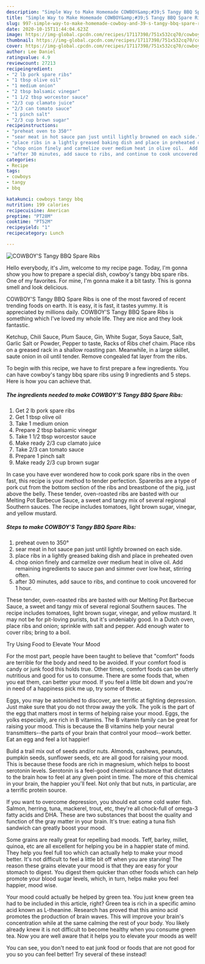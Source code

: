 ```yaml
---
description: "Simple Way to Make Homemade COWBOY&amp;#39;S Tangy BBQ Spare Ribs"
title: "Simple Way to Make Homemade COWBOY&amp;#39;S Tangy BBQ Spare Ribs"
slug: 997-simple-way-to-make-homemade-cowboy-and-39-s-tangy-bbq-spare-ribs
date: 2020-10-15T11:44:04.623Z
image: https://img-global.cpcdn.com/recipes/17117398/751x532cq70/cowboys-tangy-bbq-spare-ribs-recipe-main-photo.jpg
thumbnail: https://img-global.cpcdn.com/recipes/17117398/751x532cq70/cowboys-tangy-bbq-spare-ribs-recipe-main-photo.jpg
cover: https://img-global.cpcdn.com/recipes/17117398/751x532cq70/cowboys-tangy-bbq-spare-ribs-recipe-main-photo.jpg
author: Lee Daniel
ratingvalue: 4.9
reviewcount: 27213
recipeingredient:
- "2 lb pork spare ribs"
- "1 tbsp olive oil"
- "1 medium onion"
- "2 tbsp balsamic vinegar"
- "1 1/2 tbsp worcestor sauce"
- "2/3 cup clamato juice"
- "2/3 can tomato sauce"
- "1 pinch salt"
- "2/3 cup brown sugar"
recipeinstructions:
- "preheat oven to 350°"
- "sear meat in hot sauce pan just until lightly browned on each side."
- "place ribs in a lightly greased baking dish and place in preheated oven"
- "chop onion finely and carmelize over medium heat in olive oil.  Add remaining ingredients to sauce pan and simmer over low heat, stirring often."
- "after 30 minutes, add sauce to ribs, and continue to cook uncovered for 1 hour."
categories:
- Recipe
tags:
- cowboys
- tangy
- bbq

katakunci: cowboys tangy bbq 
nutrition: 199 calories
recipecuisine: American
preptime: "PT28M"
cooktime: "PT52M"
recipeyield: "1"
recipecategory: Lunch

---
```



![COWBOY&#39;S Tangy BBQ Spare Ribs](https://img-global.cpcdn.com/recipes/17117398/751x532cq70/cowboys-tangy-bbq-spare-ribs-recipe-main-photo.jpg)

Hello everybody, it's Jim, welcome to my recipe page. Today, I'm gonna show you how to prepare a special dish, cowboy&#39;s tangy bbq spare ribs. One of my favorites. For mine, I'm gonna make it a bit tasty. This is gonna smell and look delicious.

COWBOY&#39;S Tangy BBQ Spare Ribs is one of the most favored of recent trending foods on earth. It is easy, it is fast, it tastes yummy. It is appreciated by millions daily. COWBOY&#39;S Tangy BBQ Spare Ribs is something which I've loved my whole life. They are nice and they look fantastic.

Ketchup, Chili Sauce, Plum Sauce, Gin, White Sugar, Soya Sauce, Salt, Garlic Salt or Powder, Pepper to taste, Racks of Ribs chef chaim. Place ribs on a greased rack in a shallow roasting pan. Meanwhile, in a large skillet, saute onion in oil until tender. Remove congealed fat layer from the ribs.


To begin with this recipe, we have to first prepare a few ingredients. You can have cowboy&#39;s tangy bbq spare ribs using 9 ingredients and 5 steps. Here is how you can achieve that.

<!--inarticleads1-->

##### The ingredients needed to make COWBOY&#39;S Tangy BBQ Spare Ribs:

1. Get 2 lb pork spare ribs
1. Get 1 tbsp olive oil
1. Take 1 medium onion
1. Prepare 2 tbsp balsamic vinegar
1. Take 1 1/2 tbsp worcestor sauce
1. Make ready 2/3 cup clamato juice
1. Take 2/3 can tomato sauce
1. Prepare 1 pinch salt
1. Make ready 2/3 cup brown sugar


In case you have ever wondered how to cook pork spare ribs in the oven fast, this recipe is your method to tender perfection. Spareribs are a type of pork cut from the bottom section of the ribs and breastbone of the pig, just above the belly. These tender, oven-roasted ribs are basted with our Melting Pot Barbecue Sauce, a sweet and tangy mix of several regional Southern sauces. The recipe includes tomatoes, light brown sugar, vinegar, and yellow mustard. 

<!--inarticleads2-->

##### Steps to make COWBOY&#39;S Tangy BBQ Spare Ribs:

1. preheat oven to 350°
1. sear meat in hot sauce pan just until lightly browned on each side.
1. place ribs in a lightly greased baking dish and place in preheated oven
1. chop onion finely and carmelize over medium heat in olive oil.  Add remaining ingredients to sauce pan and simmer over low heat, stirring often.
1. after 30 minutes, add sauce to ribs, and continue to cook uncovered for 1 hour.


These tender, oven-roasted ribs are basted with our Melting Pot Barbecue Sauce, a sweet and tangy mix of several regional Southern sauces. The recipe includes tomatoes, light brown sugar, vinegar, and yellow mustard. It may not be for pit-loving purists, but it&#39;s undeniably good. In a Dutch oven, place ribs and onion; sprinkle with salt and pepper. Add enough water to cover ribs; bring to a boil. 

Try Using Food to Elevate Your Mood


For the most part, people have been taught to believe that "comfort" foods are terrible for the body and need to be avoided. If your comfort food is candy or junk food this holds true. Other times, comfort foods can be utterly nutritious and good for us to consume. There are some foods that, when you eat them, can better your mood. If you feel a little bit down and you're in need of a happiness pick me up, try some of these.

Eggs, you may be astonished to discover, are terrific at fighting depression. Just make sure that you do not throw away the yolk. The yolk is the part of the egg that matters most in terms of helping raise your mood. Eggs, the yolks especially, are rich in B vitamins. The B vitamin family can be great for raising your mood. This is because the B vitamins help your neural transmitters--the parts of your brain that control your mood--work better. Eat an egg and feel a lot happier!

Build a trail mix out of seeds and/or nuts. Almonds, cashews, peanuts, pumpkin seeds, sunflower seeds, etc are all good for raising your mood. This is because these foods are rich in magnesium, which helps to boost serotonin levels. Serotonin is a feel-good chemical substance that dictates to the brain how to feel at any given point in time. The more of this chemical in your brain, the happier you'll feel. Not only that but nuts, in particular, are a terrific protein source.

If you want to overcome depression, you should eat some cold water fish. Salmon, herring, tuna, mackerel, trout, etc, they're all chock-full of omega-3 fatty acids and DHA. These are two substances that boost the quality and function of the gray matter in your brain. It's true: eating a tuna fish sandwich can greatly boost your mood. 

Some grains are really great for repelling bad moods. Teff, barley, millet, quinoa, etc are all excellent for helping you be in a happier state of mind. They help you feel full too which can actually help to make your mood better. It's not difficult to feel a little bit off when you are starving! The reason these grains elevate your mood is that they are easy for your stomach to digest. You digest them quicker than other foods which can help promote your blood sugar levels, which, in turn, helps make you feel happier, mood wise.

Your mood could actually be helped by green tea. You just knew green tea had to be included in this article, right? Green tea is rich in a specific amino acid known as L-theanine. Research has proved that this amino acid promotes the production of brain waves. This will improve your brain's concentration while at the same calming the rest of your body. You likely already knew it is not difficult to become healthy when you consume green tea. Now you are well aware that it helps you to elevate your moods as well!

You can see, you don't need to eat junk food or foods that are not good for you so you can feel better! Try several of these instead!

